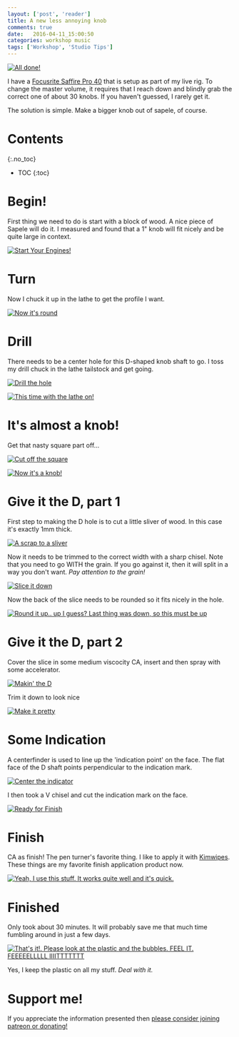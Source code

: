 ```yaml
---
layout: ['post', 'reader']
title: A new less annoying knob
comments: true
date:   2016-04-11_15:00:50 
categories: workshop music
tags: ['Workshop', 'Studio Tips']
---
```

[![All done!](/assets/Knob/Thumbnails/done.jpg)](/assets/Knob/done.jpg)

I have a [Focusrite Saffire Pro 40](https://us.focusrite.com/firewire-audio-interfaces/saffire-pro-40) that is setup as part of my live rig. To change the master volume, it requires that I reach down and blindly grab the correct one of about 30 knobs. If you haven't guessed, I rarely get it.

The solution is simple. Make a bigger knob out of sapele, of course.

<!--more-->

# Contents
{:.no_toc}
* TOC
{:toc}

# Begin!

First thing we need to do is start with a block of wood. A nice piece of Sapele will do it. I measured and found that a 1" knob will fit nicely and be quite large in context.

[![Start Your Engines!](/assets/Knob/Thumbnails/start.jpg)](/assets/Knob/start.jpg)

# Turn

Now I chuck it up in the lathe to get the profile I want.

[![Now it's round](/assets/Knob/Thumbnails/turn.jpg)](/assets/Knob/turn.jpg)

# Drill

There needs to be a center hole for this D-shaped knob shaft to go. I toss my drill chuck in the lathe tailstock and get going.


[![Drill the hole](/assets/Knob/Thumbnails/drill.jpg)](/assets/Knob/drill.jpg)

[![This time with the lathe on!](/assets/Knob/Thumbnails/drillmore.jpg)](/assets/Knob/drillmore.jpg)

# It's almost a knob!

Get that nasty square part off...

[![Cut off the square](/assets/Knob/Thumbnails/cut.jpg)](/assets/Knob/cut.jpg)


[![Now it's a knob!](/assets/Knob/Thumbnails/cutdone.jpg)](/assets/Knob/cutdone.jpg)

# Give it the D, part 1

First step to making the D hole is to cut a little sliver of wood. In this case it's exactly 1mm thick.


[![A scrap to a sliver](/assets/Knob/Thumbnails/sliver.jpg)](/assets/Knob/sliver.jpg)

Now it needs to be trimmed to the correct width with a sharp chisel. Note that you need to go WITH the grain. If you go against it, then it will split in a way you don't want. _Pay attention to the grain!_


[![Slice it down](/assets/Knob/Thumbnails/slice.jpg)](/assets/Knob/slice.jpg)

Now the back of the slice needs to be rounded so it fits nicely in the hole.


[![Round it up.. up I guess? Last thing was down, so this must be up](/assets/Knob/Thumbnails/roundslice.jpg)](/assets/Knob/roundslice.jpg)

# Give it the D, part 2

Cover the slice in some medium viscocity CA, insert and then spray with some accelerator.


[![Makin' the D](/assets/Knob/Thumbnails/putslice.jpg)](/assets/Knob/putslice.jpg)

Trim it down to look nice


[![Make it pretty](/assets/Knob/Thumbnails/trimslice.jpg)](/assets/Knob/trimslice.jpg)


# Some Indication

A centerfinder is used to line up the 'indication point' on the face. The flat face of the D shaft points perpendicular to the indication mark.


[![Center the indicator](/assets/Knob/Thumbnails/center.jpg)](/assets/Knob/center.jpg)

I then took a V chisel and cut the indication mark on the face.


[![Ready for Finish](/assets/Knob/Thumbnails/ready.jpg)](/assets/Knob/ready.jpg)

# Finish

CA as finish! The pen turner's favorite thing. I like to apply it with [Kimwipes](http://www.amazon.com/Kimberly-Clark-Kimtech-Kimwipes-Delicate-Disposable/dp/B00RORBXA8/ref=sr_1_1?ie=UTF8&qid=1460401922&sr=8-1&keywords=kimwipes). These things are my favorite finish application product now. 

[![Yeah, I use this stuff. It works quite well and it's quick.](/assets/Knob/Thumbnails/cathin.jpg)](/assets/Knob/cathin.jpg)

# Finished

Only took about 30 minutes. It will probably save me that much time fumbling around in just a few days.


[![That's it!. Please look at the plastic and the bubbles. FEEL IT. FEEEEELLLLL IIIITTTTTTT](/assets/Knob/Thumbnails/done.jpg)](/assets/Knob/done.jpg)

Yes, I keep the plastic on all my stuff. _Deal with it._

# Support me!

If you appreciate the information presented then <a href="/DonateNow/">please consider joining patreon or donating!</a>





